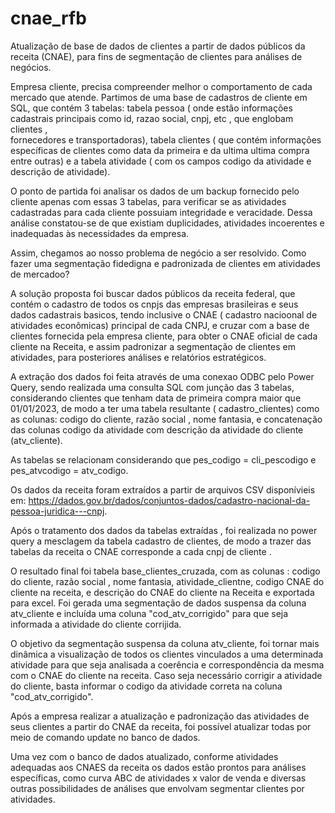 # cnae_rfb
Atualização de base de dados de clientes  a partir de dados públicos da receita (CNAE), para fins de segmentação de clientes para análises  de negócios.

Empresa cliente, precisa compreender melhor o comportamento de cada mercado que atende. Partimos de uma base de cadastros de cliente em SQL, 
que contém 3 tabelas:  tabela pessoa ( onde estão informações cadastrais principais como id, razao social, cnpj, etc , que englobam clientes ,  
fornecedores e transportadoras), tabela clientes ( que contém informações específicas de clientes como data da primeira e  da ultima ultima compra entre outras)
e a tabela atividade ( com os campos codigo da atividade e descrição de atividade).

O ponto de partida foi analisar os dados de um backup fornecido pelo cliente apenas  com essas 3 tabelas, para verificar se as atividades cadastradas para cada cliente 
possuiam integridade e veracidade. Dessa análise constatou-se de que existiam duplicidades, atividades incoerentes e inadequadas  às necessidades da empresa. 

Assim, chegamos ao nosso problema de negócio a ser resolvido. Como fazer uma segmentação fidedigna e padronizada de clientes em atividades de mercadoo?

A solução proposta foi buscar dados públicos da receita federal, que contém o cadastro de todos os cnpjs das empresas brasileiras e seus dados cadastrais basicos, tendo
inclusive o CNAE ( cadastro nacioonal de atividades econômicas) principal de cada CNPJ, e cruzar com a base de clientes fornecida pela empresa cliente, para obter o CNAE
oficial de cada cliente na Receita, e  assim padronizar a segmentação de clientes em atividades, para posteriores análises e relatórios estratégicos. 

 A extração dos dados foi feita através de uma conexao ODBC pelo Power Query,  sendo realizada uma consulta SQL com junção  das 3 tabelas, considerando clientes que tenham data de primeira compra maior que 01/01/2023,  de modo a ter uma tabela resultante ( cadastro_clientes) como as colunas: codigo do cliente, razão social , nome fantasia, e concatenação das colunas codigo da atividade com descrição da atividade do cliente (atv_cliente).
 
 As tabelas se relacionam considerando que pes_codigo = cli_pescodigo e  pes_atvcodigo = atv_codigo.

Os dados da receita foram extraídos a partir de arquivos CSV disponívieis em:  https://dados.gov.br/dados/conjuntos-dados/cadastro-nacional-da-pessoa-juridica---cnpj.

Após o tratamento dos dados da tabelas extraídas , foi realizada no power query a mesclagem da tabela cadastro de clientes, de modo a trazer das tabelas da receita  o  CNAE corresponde a cada cnpj de cliente .

O resultado final foi  tabela base_clientes_cruzada, com as colunas : codigo do cliente, razão social , nome fantasia, atividade_clientne, codigo CNAE do cliente na receita, e descrição do CNAE do cliente na Receita e exportada para excel.  Foi gerada uma segmentação de dados suspensa da coluna atv_cliente e incluída uma coluna "cod_atv_corrigido" para que seja informada a atividade do cliente corrijida. 

 O objetivo  da segmentação suspensa da coluna atv_cliente, foi tornar   mais dinâmica a visualização de todos os clientes vinculados a uma determinada atividade para que seja analisada a coerência e correspondência da mesma com o CNAE do cliente na receita. Caso seja necessário corrigir a atividade do cliente, basta informar o codigo da atividade correta na coluna "cod_atv_corrigido".

 Após a empresa realizar a atualização e padronização das atividades de seus clientes a partir do CNAE da receita,  foi possível atualizar todas por meio de comando update no banco de dados.

 Uma vez com o banco de dados atualizado, conforme atividades adequadas aos CNAES da receita os dados estão prontos para análises específicas, como curva ABC  de atividades x valor de venda e diversas outras possibilidades de análises que envolvam segmentar clientes por atividades.

 

  

  






